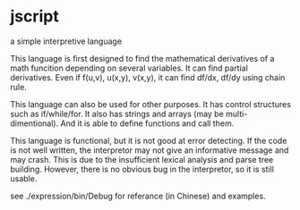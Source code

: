 # jscript
a simple interpretive language

This language is first designed to find the mathematical derivatives of a math funcition depending 
on several variables. It can find partial derivatives. Even if f(u,v), u(x,y), v(x,y), it can find 
df/dx, df/dy using chain rule.

This language can also be used for other purposes. It has control structures such as if/while/for. 
It also has strings and arrays (may be multi-dimentional). And it is able to define functions and call them.

This language is functional, but it is not good at error detecting. If the code is not well written,
the interpretor may not give an informative message and may crash. This is due to the insufficient
lexical analysis and parse tree building. However, there is no obvious bug in the interpretor, 
so it is still usable.

see ./expression/bin/Debug for referance (in Chinese) and examples.
